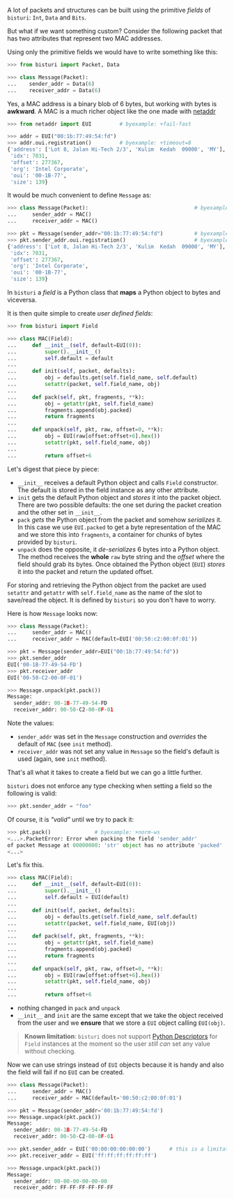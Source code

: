 
A lot of packets and structures can be built using the primitive
*fields* of `bisturi`: `Int`, `Data` and `Bits`.

But what if we want something custom? Consider the following packet that
has two attributes that represent two MAC addresses.

Using only the primitive fields we would have to write something like
this:

```python
>>> from bisturi import Packet, Data

>>> class Message(Packet):
...    sender_addr = Data(6)
...    receiver_addr = Data(6)
```

Yes, a MAC address is a binary blob of 6 bytes, but working with bytes
is **awkward**. A MAC is a much richer object like the one made with
[netaddr](https://pythonhosted.org/netaddr/api.html)

```python
>>> from netaddr import EUI         # byexample: +fail-fast

>>> addr = EUI("00:1b:77:49:54:fd")
>>> addr.oui.registration()         # byexample: +timeout=8
{'address': ['Lot 8, Jalan Hi-Tech 2/3', 'Kulim  Kedah  09000', 'MY'],
 'idx': 7031,
 'offset': 277367,
 'org': 'Intel Corporate',
 'oui': '00-1B-77',
 'size': 139}
```

It would be much convenient to define `Message` as:

```python
>>> class Message(Packet):                                  # byexample: +skip
...     sender_addr = MAC()
...     receiver_addr = MAC()

>>> pkt = Message(sender_addr="00:1b:77:49:54:fd")          # byexample: +skip
>>> pkt.sender_addr.oui.registration()                      # byexample: +skip
{'address': ['Lot 8, Jalan Hi-Tech 2/3', 'Kulim  Kedah  09000', 'MY'],
 'idx': 7031,
 'offset': 277367,
 'org': 'Intel Corporate',
 'oui': '00-1B-77',
 'size': 139}
```

In `bisturi` a *field* is a Python class that **maps** a Python object
to bytes and viceversa.

It is then quite simple to create *user defined fields*:

```python
>>> from bisturi import Field

>>> class MAC(Field):
...     def __init__(self, default=EUI(0)):
...         super().__init__()
...         self.default = default
...
...     def init(self, packet, defaults):
...         obj = defaults.get(self.field_name, self.default)
...         setattr(packet, self.field_name, obj)
...
...     def pack(self, pkt, fragments, **k):
...         obj = getattr(pkt, self.field_name)
...         fragments.append(obj.packed)
...         return fragments
...
...     def unpack(self, pkt, raw, offset=0, **k):
...         obj = EUI(raw[offset:offset+6].hex())
...         setattr(pkt, self.field_name, obj)
...
...         return offset+6
```

Let's digest that piece by piece:

 - `__init__` receives a default Python object and calls `Field`
constructor. The default is stored in the field instance as any other
attribute.
 - `init` gets the default Python object and *stores* it into the packet
object. There are two possible defaults: the one set during the packet
creation and the other set in `__init__`.
 - `pack` *gets* the Python object from the packet and somehow
*serializes* it. In this case we use `EUI.packed` to get a byte
representation of the MAC and we store this into `fragments`, a container
for chunks of bytes provided by `bisturi`.
 - `unpack` does the opposite, it *de-serializes* 6 bytes into a Python
object. The method receives the **whole** `raw` byte string and the
*offset* where the field should grab its bytes. Once obtained the Python
object (`EUI`) *stores* it into the packet and return the updated
offset.

For storing and retrieving the Python object from the packet are used
`setattr` and `getattr` with `self.field_name` as the name of the slot
to save/read the object. It is defined by `bisturi` so you don't have to
worry.

Here is how `Message` looks now:

```python
>>> class Message(Packet):
...     sender_addr = MAC()
...     receiver_addr = MAC(default=EUI('00:50:c2:00:0f:01'))

>>> pkt = Message(sender_addr=EUI("00:1b:77:49:54:fd"))
>>> pkt.sender_addr
EUI('00-1B-77-49-54-FD')
>>> pkt.receiver_addr
EUI('00-50-C2-00-0F-01')

>>> Message.unpack(pkt.pack())
Message:
  sender_addr: 00-1B-77-49-54-FD
  receiver_addr: 00-50-C2-00-0F-01
```

Note the values:

 - `sender_addr` was set in the `Message` construction and *overrides*
the default of `MAC` (see `init` method).
 - `receiver_addr` was not set any value in `Message` so the field's
default is used (again, see `init` method).

That's all what it takes to create a field but we can go a little
further.

`bisturi` does not enforce any type checking when setting a field
so the following is valid:

```python
>>> pkt.sender_addr = "foo"
```

Of course, it is *"valid"* until we try to pack it:

```python
>>> pkt.pack()              # byexample: +norm-ws
<...>.PacketError: Error when packing the field 'sender_addr'
of packet Message at 00000000: 'str' object has no attribute 'packed'
<...>
```

Let's fix this.

```python
>>> class MAC(Field):
...     def __init__(self, default=EUI(0)):
...         super().__init__()
...         self.default = EUI(default)
...
...     def init(self, packet, defaults):
...         obj = defaults.get(self.field_name, self.default)
...         setattr(packet, self.field_name, EUI(obj))
...
...     def pack(self, pkt, fragments, **k):
...         obj = getattr(pkt, self.field_name)
...         fragments.append(obj.packed)
...         return fragments
...
...     def unpack(self, pkt, raw, offset=0, **k):
...         obj = EUI(raw[offset:offset+6].hex())
...         setattr(pkt, self.field_name, obj)
...
...         return offset+6
```

 - nothing changed in `pack` and `unpack`
 - `__init__` and `init` are the same except that we take the object
received from the user and we **ensure** that we store a `EUI` object
calling `EUI(obj)`.

> **Known limitation**: `bisturi` does not support
> [Python Descriptors](https://docs.python.org/3/howto/descriptor.html) for
> `Field` instances at the moment so the user *still can* set any value
> without checking.

Now we can use strings instead of `EUI` objects because it is handy and
also the field will fail if no `EUI` can be created.

```python
>>> class Message(Packet):
...     sender_addr = MAC()
...     receiver_addr = MAC(default='00:50:c2:00:0f:01')

>>> pkt = Message(sender_addr='00:1b:77:49:54:fd')
>>> Message.unpack(pkt.pack())
Message:
  sender_addr: 00-1B-77-49-54-FD
  receiver_addr: 00-50-C2-00-0F-01

>>> pkt.sender_addr = EUI('00:00:00:00:00:00')      # this is a limitation!
>>> pkt.receiver_addr = EUI('ff:ff:ff:ff:ff:ff')

>>> Message.unpack(pkt.pack())
Message:
  sender_addr: 00-00-00-00-00-00
  receiver_addr: FF-FF-FF-FF-FF-FF
```
